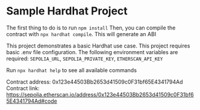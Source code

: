# Sample Hardhat Project

The first thing to do is to run `npm install`
Then, you can compile the contract with `npx hardhat compile`. This will generate an ABI

This project demonstrates a basic Hardhat use case.
This project requires basic .env file configuration.
The following environment variables are required:
`SEPOLIA_URL`, `SEPOLIA_PRIVATE_KEY`, `ETHERSCAN_API_KEY`

Run `npx hardhat help` to see all available commands

Contract address: 0x123e44503Bb2653d41509c0F31bf65E4341794Ad
Contract link: https://sepolia.etherscan.io/address/0x123e44503Bb2653d41509c0F31bf65E4341794Ad#code
